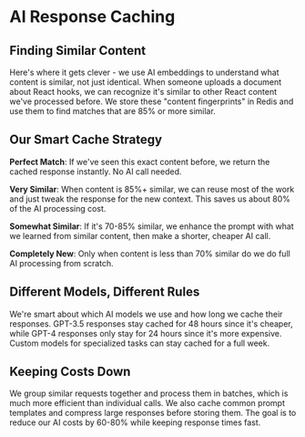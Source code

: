 # AI Response Caching

## Finding Similar Content

Here's where it gets clever - we use AI embeddings to understand what content is similar, not just identical. When someone uploads a document about React hooks, we can recognize it's similar to other React content we've processed before. We store these "content fingerprints" in Redis and use them to find matches that are 85% or more similar.

## Our Smart Cache Strategy

**Perfect Match**: If we've seen this exact content before, we return the cached response instantly. No AI call needed.

**Very Similar**: When content is 85%+ similar, we can reuse most of the work and just tweak the response for the new context. This saves us about 80% of the AI processing cost.

**Somewhat Similar**: If it's 70-85% similar, we enhance the prompt with what we learned from similar content, then make a shorter, cheaper AI call.

**Completely New**: Only when content is less than 70% similar do we do full AI processing from scratch.

## Different Models, Different Rules

We're smart about which AI models we use and how long we cache their responses. GPT-3.5 responses stay cached for 48 hours since it's cheaper, while GPT-4 responses only stay for 24 hours since it's more expensive. Custom models for specialized tasks can stay cached for a full week.

## Keeping Costs Down

We group similar requests together and process them in batches, which is much more efficient than individual calls. We also cache common prompt templates and compress large responses before storing them. The goal is to reduce our AI costs by 60-80% while keeping response times fast.
